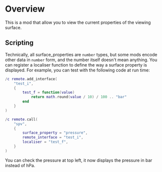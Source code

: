 # Overview

This is a mod that allow you to view the current properties of the viewing surface.

## Scripting

Technically, all surface_properties are `number` types, but some mods encode other data in `number` form, and the number itself doesn't mean anything. You can register a localiser function to define the way a surface property is displayed. For example, you can test with the following code at run time:

```lua
/c remote.add_interface(
    "test_i",
    {
        test_f = function(value)
            return math.round(value / 10) / 100 .. "bar"
        end
    }
)

/c remote.call(
    "spv",
    {
        surface_property = "pressure",
        remote_interface = "test_i",
        localiser = "test_f",
    }
)

```

You can check the pressure at top left, it now displays the pressure in bar instead of hPa.
